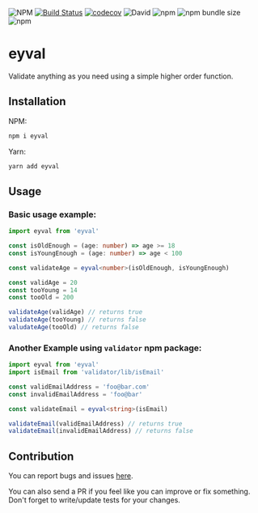 ![NPM](https://img.shields.io/npm/l/eyval) [![Build Status](https://travis-ci.com/mamal72/eyval.svg?branch=master)](https://travis-ci.com/mamal72/eyval) [![codecov](https://codecov.io/gh/mamal72/eyval/branch/master/graph/badge.svg)](https://codecov.io/gh/mamal72/eyval) ![David](https://img.shields.io/david/mamal72/eyval) ![npm](https://img.shields.io/npm/v/eyval) ![npm bundle size](https://img.shields.io/bundlephobia/minzip/eyval) ![npm](https://img.shields.io/npm/dm/eyval)

# eyval

Validate anything as you need using a simple higher order function.


## Installation

NPM:

```bash
npm i eyval
```

Yarn:

```bash
yarn add eyval
```

## Usage

 ### Basic usage example:

 ```ts
 import eyval from 'eyval'

 const isOldEnough = (age: number) => age >= 18
 const isYoungEnough = (age: number) => age < 100

 const validateAge = eyval<number>(isOldEnough, isYoungEnough)

 const validAge = 20
 const tooYoung = 14
 const tooOld = 200

 validateAge(validAge) // returns true
 validateAge(tooYoung) // returns false
 valudateAge(tooOld) // returns false
 ```

 ### Another Example using `validator` npm package:

 ```ts
 import eyval from 'eyval'
 import isEmail from 'validator/lib/isEmail'

 const validEmailAddress = 'foo@bar.com'
 const invalidEmailAddress = 'foo@bar'

 const validateEmail = eyval<string>(isEmail)

 validateEmail(validEmailAddress) // returns true
 validateEmail(invalidEmailAddress) // returns false
 ```

 ## Contribution

You can report bugs and issues [here](https://github.com/mamal72/eyval/issues/new).

You can also send a PR if you feel like you can improve or fix something. Don't forget to write/update tests for your changes.
